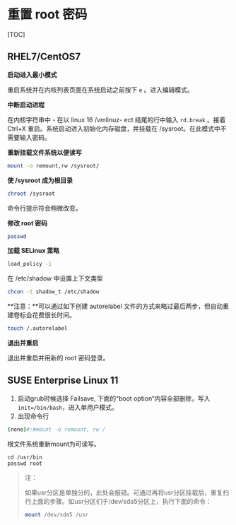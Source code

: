 # 重置 root 密码

[TOC]

## RHEL7/CentOS7

**启动进入最小模式**

重启系统并在内核列表页面在系统启动之前按下 `e` 。进入编辑模式。

**中断启动进程**

在内核字符串中 - 在以 linux 16 /vmlinuz- ect 结尾的行中输入 `rd.break` 。接着 Ctrl+X 重启。系统启动进入初始化内存磁盘，并挂载在 /sysroot。在此模式中不需要输入密码。

**重新挂载文件系统以便读写**

```bash
mount -o remount,rw /sysroot/
```

**使 /sysroot 成为根目录**

```bash
chroot /sysroot
```

命令行提示符会稍微改变。

**修改 root 密码**

```bash
passwd
```

**加载 SELinux 策略**

```bash
load_policy -i
```

在 /etc/shadow 中设置上下文类型

```bash
chcon -t shadow_t /etc/shadow
```

**注意：**可以通过如下创建 autorelabel 文件的方式来略过最后两步，但自动重建卷标会花费很长时间。

```bash
touch /.autorelabel
```

**退出并重启**

退出并重启并用新的 root 密码登录。

## SUSE Enterprise Linux 11

1. 启动grub时候选择 Failsave, 下面的“boot option“内容全部删除，写入`init=/bin/bash`，进入单用户模式。
2. 出现命令行

```bash
(none)#:#mount -o remount, rw /
```

 根文件系统重新mount为可读写。

```bsh
cd /usr/bin
passwd root
```

> 注：
>
> 如果usr分区是单独分的，此处会报错。可通过再将usr分区挂载后，重复扫行上面的步骤。如usr分区们于/dev/sda5分区上，执行下面的命令：
>
> ```bash
> mount /dev/sda5 /usr
> ```
> 